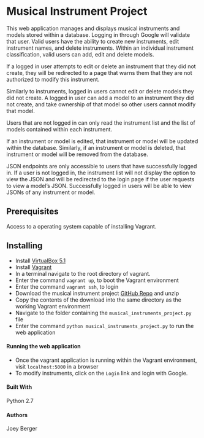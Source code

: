 # Musical Instrument Project
This web application manages and displays musical instruments and models stored within a database. Logging in through Google will validate that user. Valid users have the ability to create new instruments, edit instrument names, and delete instruments. Within an individual instrument classification, valid users can add, edit and delete models.

If a logged in user attempts to edit or delete an instrument that they did not create, they will be redirected to a page that warns them that they are not authorized to modify this instrument.

Similarly to instruments, logged in users cannot edit or delete models they did not create. A logged in user can add a model to an instrument they did not create, and take ownership of that model so other users cannot modify that model.

Users that are not logged in can only read the instrument list and the list of models contained within each instrument. 

If an instrument or model is edited, that instrument or model will be updated within the database. Similarly, if an instrument or model is deleted, that instrument or model will be removed from the database.

JSON endpoints are only accessible to users that have successfully logged in. If a user is not logged in, the instrument list will not display the option to view the JSON and will be redirected to the login page if the user requests to view a model’s JSON. Successfully logged in users will be able to view JSONs of any instrument or model. 


## Prerequisites
Access to a operating system capable of installing Vagrant.

## Installing
* Install [VirtualBox 5.1](https://www.virtualbox.org/wiki/Download_Old_Builds_5_1)
* Install [Vagrant](https://www.vagrantup.com/downloads.html)
* In a terminal navigate to the root directory of vagrant.
* Enter the command `vagrant up`, to boot the Vagrant environment
* Enter the command `vagrant ssh`, to login
* Download the musical instrument project [GitHub Repo](https://github.com/smellyRose/music-inst-proj) and unzip
* Copy the contents of the download into the same directory as the working Vagrant environment
* Navigate to the folder containing the `musical_instruments_project.py` file
* Enter the command `python musical_instruments_project.py` to run the web application

#### Running the web application
* Once the vagrant application is running within the Vagrant environment, visit `localhost:5000` in a browser
* To modify instruments, click on the `Login` link and login with Google. 

#### Built With
Python 2.7

#### Authors
Joey Berger